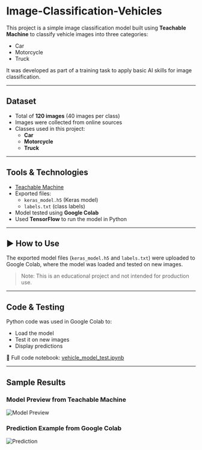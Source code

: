 # Image-Classification-Vehicles

This project is a simple image classification model built using **Teachable Machine** to classify vehicle images into three categories:  
- Car  
- Motorcycle  
- Truck

It was developed as part of a training task to apply basic AI skills for image classification.

---

## Dataset

- Total of **120 images** (40 images per class)
- Images were collected from online sources
- Classes used in this project:
  - **Car**
  - **Motorcycle**
  - **Truck**

---

##  Tools & Technologies

- [Teachable Machine](https://teachablemachine.withgoogle.com/)
- Exported files:
  - `keras_model.h5` (Keras model)
  - `labels.txt` (class labels)
- Model tested using **Google Colab**
- Used **TensorFlow** to run the model in Python
---

## ▶️ How to Use

The exported model files (`keras_model.h5` and `labels.txt`) were uploaded to Google Colab, where the model was loaded and tested on new images.

> Note: This is an educational project and not intended for production use.

---

##  Code & Testing

Python code was used in Google Colab to:
- Load the model
- Test it on new images
- Display predictions

📎 Full code notebook: [vehicle_model_test.ipynb](vehicle_model_test.ipynb)

---

## Sample Results

### Model Preview from Teachable Machine  
![Model Preview](https://github.com/اسم_المستخدم/image-classification-vehicles/blob/main/model-preview.png?raw=true)

### Prediction Example from Google Colab  
![Prediction](https://github.com/اسم_المستخدم/image-classification-vehicles/blob/main/prediction-example.png?raw=true)
